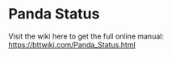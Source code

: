 # Panda Status
Visit the wiki here to get the full online manual: https://bttwiki.com/Panda_Status.html
